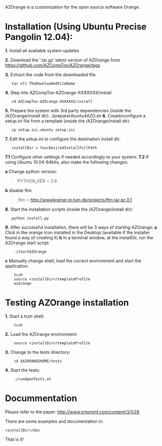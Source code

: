 AZOrange is a customization for the open source software Orange. 

Installation (Using Ubuntu Precise Pangolin 12.04):
===============================================================================
**1.** Install all available system updates

**2.** Download the '.tar.gz' latest version of AZOrange from https://github.com/AZCompTox/AZOrange/tags 

**3.** Extract the code from the downloaded file:

       tar xfz TheDownloadedFileName
**4.** Step into AZCompTox-AZOrange-XXXXXXX/install

       cd AZCompTox-AZOrange-XXXXXXX/install
       
**5.** Prepare the system with 3rd party dependencies (inside the <installDir>/AZOrange/install dir):
       ./prepareUbuntu4AZO.sh
**6.** Create/configure a setup.ini file from a template (inside the <installDir>/AZOrange/install dir):

       cp setup.ini.ubuntu setup.ini
       
**7.** Edit the setup.ini to configure the destination install dir:

       installDir = YourDesiredInstallFullPath
       
   **7.1** Configure other settings if needed accordingly to your system.
   **7.2** If using Ubuntu 10.04-64bits, also make the following changes:
        
   **a** Change python version:
   > PYTHON_VER = 2.6
   
   **b** disable ftm:
   > ;ftm = http://wwwkramer.in.tum.de/projects/ftm.tar.gz,0.1
           
**8.** Start the installation scripts (inside the <installDir>/AZOrange/install dir):

       python install.py
       
**9.** After successful installation, there will be 3 ways of starting AZOrange:
    **a** Click in the orange Icon installed in the Desktop (available if the installer found a way of creating it)
    **b** In a terminal window, at the installDir, run the AZOrange start script:
    
        ./startAZOrange
        
   **c** Manually change shell, load the correct environment and start the application:
    
        tcsh
        source <installDir>/templateProfile
        azorange


Testing AZOrange installation
===============================================================================

**1.** Start a tcsh shell:

        tcsh
**2.** Load the AZOrange environment:

        source <installDir>/templateProfile
        
**3.** Change to the tests directory:

        cd $AZORANGEHOME/tests
        
**4.** Start the tests:

        ./runOpenTests.sh


Docummentation
===============================================================================
Please refer to the paper:
http://www.jcheminf.com/content/3/1/28

There are some examples and documentation in:

    <installDir>/doc

That is it!
